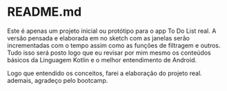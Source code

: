 # README.md

Este é apenas um projeto inicial ou protótipo para o app To Do List real. A versão pensada e elaborada em no sketch com as janelas serão incrementadas com o tempo assim como as funções de filtragem e outros. Tudo isso será posto logo que eu revisar por mim mesmo os conteúdos básicos da Linguagem Kotlin e o melhor entendimento de Android.

Logo que entendido os conceitos, farei a elaboração do projeto real. ademais, agradeço pelo bootcamp. 